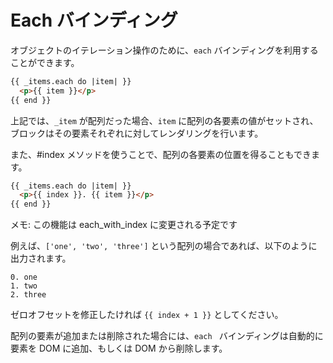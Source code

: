 # Each バインディング

オブジェクトのイテレーション操作のために、```each``` バインディングを利用することができます。

```html
{{ _items.each do |item| }}
  <p>{{ item }}</p>
{{ end }}
```

上記では、```_item``` が配列だった場合、```item``` に配列の各要素の値がセットされ、ブロックはその要素それぞれに対してレンダリングを行います。

また、#index メソッドを使うことで、配列の各要素の位置を得ることもできます。

```html
{{ _items.each do |item| }}
  <p>{{ index }}. {{ item }}</p>
{{ end }}
```

メモ: この機能は each_with_index に変更される予定です

例えば、```['one', 'two', 'three']``` という配列の場合であれば、以下のように出力されます。

    0. one
    1. two
    2. three

ゼロオフセットを修正したければ ```{{ index + 1 }}``` としてください。

配列の要素が追加または削除された場合には、```each ``` バインディングは自動的に要素を DOM に追加、もしくは DOM から削除します。
